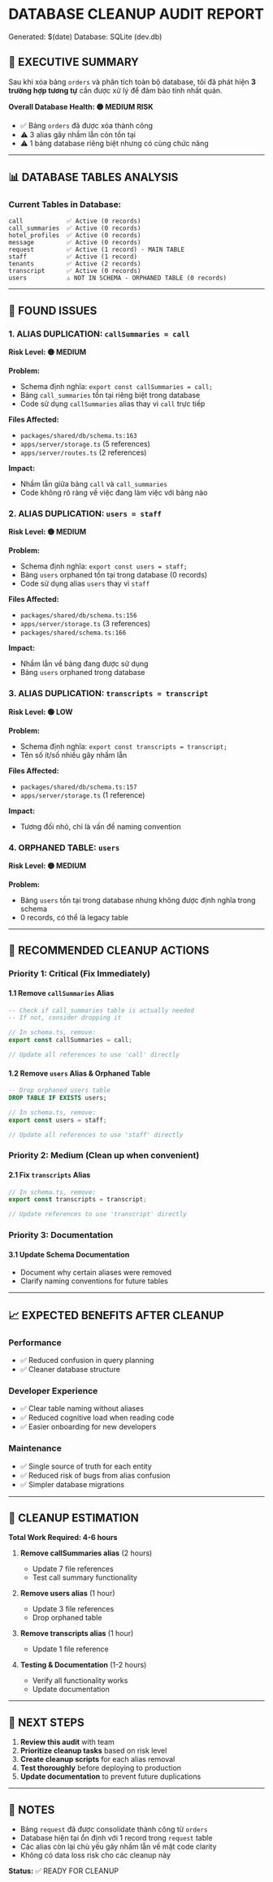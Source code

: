 # DATABASE CLEANUP AUDIT REPORT

Generated: $(date) Database: SQLite (dev.db)

## 🎯 EXECUTIVE SUMMARY

Sau khi xóa bảng `orders` và phân tích toàn bộ database, tôi đã phát hiện **3 trường hợp tương tự**
cần được xử lý để đảm bảo tính nhất quán.

**Overall Database Health: 🟡 MEDIUM RISK**

- ✅ Bảng `orders` đã được xóa thành công
- ⚠️ 3 alias gây nhầm lẫn còn tồn tại
- ⚠️ 1 bảng database riêng biệt nhưng có cùng chức năng

---

## 📊 DATABASE TABLES ANALYSIS

### Current Tables in Database:

```
call            ✅ Active (0 records)
call_summaries  ✅ Active (0 records)
hotel_profiles  ✅ Active (0 records)
message         ✅ Active (0 records)
request         ✅ Active (1 record) - MAIN TABLE
staff           ✅ Active (1 record)
tenants         ✅ Active (2 records)
transcript      ✅ Active (0 records)
users           ⚠️ NOT IN SCHEMA - ORPHANED TABLE (0 records)
```

---

## 🚨 FOUND ISSUES

### 1. **ALIAS DUPLICATION: `callSummaries = call`**

**Risk Level: 🟡 MEDIUM**

**Problem:**

- Schema định nghĩa: `export const callSummaries = call;`
- Bảng `call_summaries` tồn tại riêng biệt trong database
- Code sử dụng `callSummaries` alias thay vì `call` trực tiếp

**Files Affected:**

- `packages/shared/db/schema.ts:163`
- `apps/server/storage.ts` (5 references)
- `apps/server/routes.ts` (2 references)

**Impact:**

- Nhầm lẫn giữa bảng `call` và `call_summaries`
- Code không rõ ràng về việc đang làm việc với bảng nào

### 2. **ALIAS DUPLICATION: `users = staff`**

**Risk Level: 🟡 MEDIUM**

**Problem:**

- Schema định nghĩa: `export const users = staff;`
- Bảng `users` orphaned tồn tại trong database (0 records)
- Code sử dụng alias `users` thay vì `staff`

**Files Affected:**

- `packages/shared/db/schema.ts:156`
- `apps/server/storage.ts` (3 references)
- `packages/shared/schema.ts:166`

**Impact:**

- Nhầm lẫn về bảng đang được sử dụng
- Bảng `users` orphaned trong database

### 3. **ALIAS DUPLICATION: `transcripts = transcript`**

**Risk Level: 🟢 LOW**

**Problem:**

- Schema định nghĩa: `export const transcripts = transcript;`
- Tên số ít/số nhiều gây nhầm lẫn

**Files Affected:**

- `packages/shared/db/schema.ts:157`
- `apps/server/storage.ts` (1 reference)

**Impact:**

- Tương đối nhỏ, chỉ là vấn đề naming convention

### 4. **ORPHANED TABLE: `users`**

**Risk Level: 🟡 MEDIUM**

**Problem:**

- Bảng `users` tồn tại trong database nhưng không được định nghĩa trong schema
- 0 records, có thể là legacy table

---

## 🔧 RECOMMENDED CLEANUP ACTIONS

### Priority 1: Critical (Fix Immediately)

#### 1.1 Remove `callSummaries` Alias

```sql
-- Check if call_summaries table is actually needed
-- If not, consider dropping it
```

```typescript
// In schema.ts, remove:
export const callSummaries = call;

// Update all references to use 'call' directly
```

#### 1.2 Remove `users` Alias & Orphaned Table

```sql
-- Drop orphaned users table
DROP TABLE IF EXISTS users;
```

```typescript
// In schema.ts, remove:
export const users = staff;

// Update all references to use 'staff' directly
```

### Priority 2: Medium (Clean up when convenient)

#### 2.1 Fix `transcripts` Alias

```typescript
// In schema.ts, remove:
export const transcripts = transcript;

// Update references to use 'transcript' directly
```

### Priority 3: Documentation

#### 3.1 Update Schema Documentation

- Document why certain aliases were removed
- Clarify naming conventions for future tables

---

## 📈 EXPECTED BENEFITS AFTER CLEANUP

### Performance

- ✅ Reduced confusion in query planning
- ✅ Cleaner database structure

### Developer Experience

- ✅ Clear table naming without aliases
- ✅ Reduced cognitive load when reading code
- ✅ Easier onboarding for new developers

### Maintenance

- ✅ Single source of truth for each entity
- ✅ Reduced risk of bugs from alias confusion
- ✅ Simpler database migrations

---

## 🎯 CLEANUP ESTIMATION

**Total Work Required: 4-6 hours**

1. **Remove callSummaries alias** (2 hours)
   - Update 7 file references
   - Test call summary functionality

2. **Remove users alias** (1 hour)
   - Update 3 file references
   - Drop orphaned table

3. **Remove transcripts alias** (1 hour)
   - Update 1 file reference

4. **Testing & Documentation** (1-2 hours)
   - Verify all functionality works
   - Update documentation

---

## 🚀 NEXT STEPS

1. **Review this audit** with team
2. **Prioritize cleanup tasks** based on risk level
3. **Create cleanup scripts** for each alias removal
4. **Test thoroughly** before deploying to production
5. **Update documentation** to prevent future duplications

---

## 📝 NOTES

- Bảng `request` đã được consolidate thành công từ `orders`
- Database hiện tại ổn định với 1 record trong `request` table
- Các alias còn lại chủ yếu gây nhầm lẫn về mặt code clarity
- Không có data loss risk cho các cleanup này

**Status:** ✅ READY FOR CLEANUP

